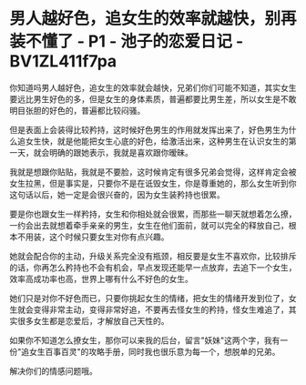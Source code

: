 # 男人越好色，追女生的效率就越快，别再装不懂了 - P1 - 池子的恋爱日记 - BV1ZL411f7pa

你知道吗男人越好色，追女生的效率就会越快，兄弟们你们可能不知道，其实女生要远比男生好色的多，但是女生的身体素质，普遍都要比男生差，所以女生是不敢明目张胆的好色的，普遍都比较闷骚。

但是表面上会装得比较矜持，这时候好色男生的作用就发挥出来了，好色男生为什么追女生快，就是他能把女生心底的好色，给激活出来，这种男生在认识女生的第一天，就会明确的跟她表示，我就是喜欢跟你暧昧。

我就是想跟你贴贴，我就是不要脸，这时候肯定有很多兄弟会觉得，这样肯定会被女生拉黑，但是事实是，只要你不是在诋毁女生，你是尊重她的，那么女生听到你这句话以后，她一定是会很兴奋的，因为女生装矜持也很累。

要是你也跟女生一样矜持，女生和你相处就会很累，而那些一聊天就想着怎么撩，一约会出去就想着牵手亲亲的男生，女生在他们面前，就可以完全的释放自己，根本不用装，这个时候只要女生对你有点兴趣。

她就会配合你的主动，升级关系完全没有瓶颈，相反要是女生不喜欢你，比较排斥的话，你再怎么矜持也不会有机会，早点发现还能早一点放弃，去追下一个女生，效率高成功率也高，世界上哪有什么不好色的女生。

她们只是对你不好色而已，只要你挑起女生的情绪，把女生的情绪开发到位了，女生就会变得非常主动，变得非常好追，不要再去怪女生的矜持，怪女生难追了，其实很多女生都是恋爱后，才解放自己天性的。

如果你不知道怎么撩女生，那你可以来我的后台，留言"妖妹"这两个字，我有一份"追女生百事百灵"的攻略手册，同时我也很乐意为每一个，想脱单的兄弟。

解决你们的情感问题哦。